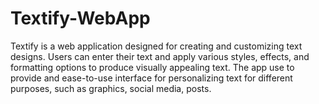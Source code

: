 # Textify-WebApp
Textify is a web application designed for creating and customizing text designs. Users can enter their text and apply various styles, effects, and formatting options to produce visually appealing text. The app use to provide and ease-to-use interface for personalizing text for different purposes, such as graphics, social media, posts.
